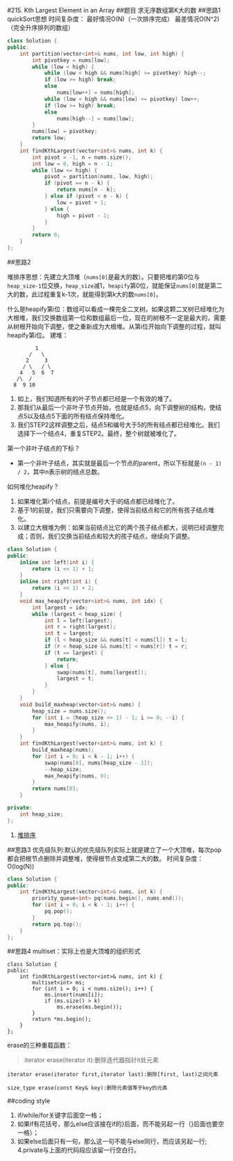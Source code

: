 #215. Kth Largest Element in an Array
##题目
求无序数组第K大的数
##思路1
quickSort思想
时间复杂度：
最好情况O(N)（一次排序完成）
最差情况O(N^2)（完全升序排列的数组）
```C++
class Solution {
public:
    int partition(vector<int>& nums, int low, int high) {
        int pivotkey = nums[low];
        while (low < high) {
            while (low < high && nums[high] >= pivotkey) high--;
            if (low >= high) break;
            else
                nums[low++] = nums[high];
            while (low < high && nums[low] <= pivotkey) low++;
            if (low >= high) break;
            else
                nums[high--] = nums[low];
        }
        nums[low] = pivotkey;
        return low;
    }
    int findKthLargest(vector<int>& nums, int k) {
        int pivot = -1, n = nums.size();
        int low = 0, high = n - 1;
        while (low <= high) {
            pivot = partition(nums, low, high);
            if (pivot == n - k) {
                return nums[n - k];
            } else if (pivot < n - k) {
                low = pivot + 1;
            } else {
                high = pivot - 1;
            }
        }
        return 0;
    }
};
```
##思路2

堆排序思想：先建立大顶堆（`nums[0]`是最大的数）。只要把堆的第0位与`heap_size-1`位交换，`heap_size`减1，`heapify`第0位，就能保证`nums[0]`就是第二大的数，此过程重复k-1次，就能得到第k大的数`nums[0]`。

什么是heapify第i位：数组可以看成一棵完全二叉树。如果这颗二叉树已经堆化为大根堆，我们交换数组第一位和数组最后一位，现在的树根不一定是最大的，需要从树根开始向下调整，使之重新成为大根堆。从第i位开始向下调整的过程，就叫heapify第i位。
建堆：
```
         1
       /   \
      2     3
     / \   / \
    4   5  6  7
   /\  /
  8  9 10
```
1. 如上，我们知道所有的叶子节点都已经是一个有效的堆了。
2. 那我们从最后一个非叶子节点开始，也就是结点5，向下调整树的结构，使结点5以及结点5下面的所有结点保持堆化。
3. 我们STEP2这样调整之后，结点5和编号大于5的所有结点都已经堆化。我们选择下一个结点4，重复STEP2。最终，整个树就被堆化了。

第一个非叶子结点的下标？
 - 第一个非叶子结点，其实就是最后一个节点的parent，所以下标就是`(n - 1) / 2`，其中n表示树的结点总数。

如何堆化heapify？
1. 如果堆化第i个结点，前提是编号大于i的结点都已经堆化了。
2. 基于1的前提，我们只需要向下调整，使得当前结点和它的所有孩子结点堆化。
3. 以建立大根堆为例：如果当前结点比它的两个孩子结点都大，说明已经调整完成；否则，我们交换当前结点和较大的孩子结点，继续向下调整。

```C++
class Solution {
public:
    inline int left(int i) {
        return (i << 1) + 1;
    }
    inline int right(int i) {
        return (i << 1) + 2;
    }
    void max_heapify(vector<int>& nums, int idx) {
        int largest = idx;
        while (largest < heap_size) {
            int l = left(largest);
            int r = right(largest);
            int t = largest;
            if (l < heap_size && nums[t] < nums[l]) t = l;
            if (r < heap_size && nums[t] < nums[r]) t = r;
            if (t == largest) {
                return;
            } else {
                swap(nums[t], nums[largest]);
                largest = t;
            }
        }
    }
    void build_maxheap(vector<int>& nums) {
        heap_size = nums.size();
        for (int i = (heap_size >> 1) - 1; i >= 0; --i) {
            max_heapify(nums, i);
        }
    }
    int findKthLargest(vector<int>& nums, int k) {
        build_maxheap(nums);
        for (int i = 0; i < k - 1; i++) {
            swap(nums[0], nums[heap_size - 1]);
            --heap_size;
            max_heapify(nums, 0);
        }
        return nums[0];
    }

private:
    int heap_size;
};
```
1. [堆排序](http://blog.csdn.net/morewindows/article/details/6709644/)

##思路3
优先级队列:默认的优先级队列实际上就是建立了一个大顶堆，每次pop都会把根节点删除并调整堆，使得根节点变成第二大的数。
时间复杂度：O(log(N))
```C++
class Solution {
public:
    int findKthLargest(vector<int>& nums, int k) {
        priority_queue<int> pq(nums.begin(), nums.end());
        for (int i = 0; i < k - 1; i++) {
            pq.pop();
        }
        return pq.top();
    }
};
```
##思路4
multiset：实际上也是大顶堆的组织形式
```
class Solution {
public:
    int findKthLargest(vector<int>& nums, int k) {
        multiset<int> ms;
        for (int i = 0; i < nums.size(); i++) {
            ms.insert(nums[i]);
            if (ms.size() > k)
                ms.erase(ms.begin());
        }
        return *ms.begin();
    }
};
```
erase的三种重载函数：
>   iterator erase(iterator it):删除迭代器指针it处元素

    iterator erase(iterator first,iterator last):删除[first, last)之间元素

    size_type erase(const Key& key):删除元素值等于key的元素

##coding style
1. if/while/for关键字后面空一格；
2. 如果if有花括号，那么else应该接在if的}后面，而不能另起一行（}后面也要空一格）；
3. 如果else后面只有一句，那么这一句不能与else同行，而应该另起一行;
4.private与上面的代码段应该留一行空白行。
